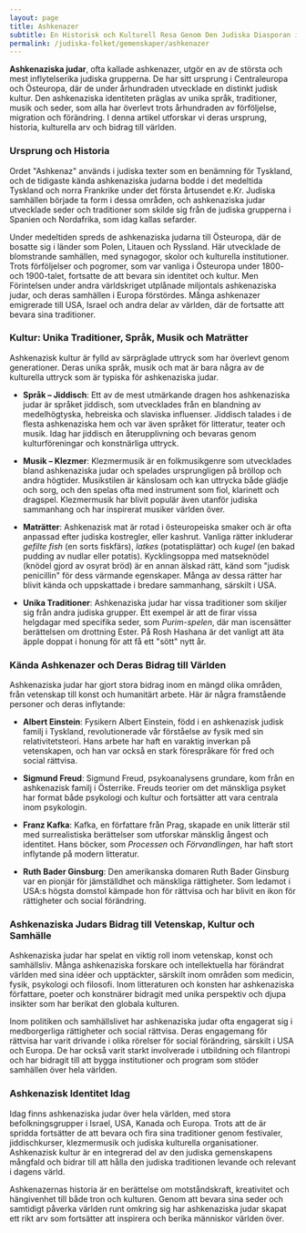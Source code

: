 ```yaml
---
layout: page
title: Ashkenazer
subtitle: En Historisk och Kulturell Resa Genom Den Judiska Diasporan i Europa
permalink: /judiska-folket/gemenskaper/ashkenazer
---
```


**Ashkenaziska judar**, ofta kallade ashkenazer, utgör en av de största och mest inflytelserika judiska grupperna. De har sitt ursprung i Centraleuropa och Östeuropa, där de under århundraden utvecklade en distinkt judisk kultur. Den ashkenaziska identiteten präglas av unika språk, traditioner, musik och seder, som alla har överlevt trots århundraden av förföljelse, migration och förändring. I denna artikel utforskar vi deras ursprung, historia, kulturella arv och bidrag till världen.

### Ursprung och Historia

Ordet "Ashkenaz" används i judiska texter som en benämning för Tyskland, och de tidigaste kända ashkenaziska judarna bodde i det medeltida Tyskland och norra Frankrike under det första årtusendet e.Kr. Judiska samhällen började ta form i dessa områden, och ashkenaziska judar utvecklade seder och traditioner som skilde sig från de judiska grupperna i Spanien och Nordafrika, som idag kallas sefarder.

Under medeltiden spreds de ashkenaziska judarna till Östeuropa, där de bosatte sig i länder som Polen, Litauen och Ryssland. Här utvecklade de blomstrande samhällen, med synagogor, skolor och kulturella institutioner. Trots förföljelser och pogromer, som var vanliga i Östeuropa under 1800- och 1900-talet, fortsatte de att bevara sin identitet och kultur. Men Förintelsen under andra världskriget utplånade miljontals ashkenaziska judar, och deras samhällen i Europa förstördes. Många ashkenazer emigrerade till USA, Israel och andra delar av världen, där de fortsatte att bevara sina traditioner.

### Kultur: Unika Traditioner, Språk, Musik och Maträtter

Ashkenazisk kultur är fylld av särpräglade uttryck som har överlevt genom generationer. Deras unika språk, musik och mat är bara några av de kulturella uttryck som är typiska för ashkenaziska judar.

- **Språk – Jiddisch**: Ett av de mest utmärkande dragen hos ashkenaziska judar är språket jiddisch, som utvecklades från en blandning av medelhögtyska, hebreiska och slaviska influenser. Jiddisch talades i de flesta ashkenaziska hem och var även språket för litteratur, teater och musik. Idag har jiddisch en återupplivning och bevaras genom kulturföreningar och konstnärliga uttryck.

- **Musik – Klezmer**: Klezmermusik är en folkmusikgenre som utvecklades bland ashkenaziska judar och spelades ursprungligen på bröllop och andra högtider. Musikstilen är känslosam och kan uttrycka både glädje och sorg, och den spelas ofta med instrument som fiol, klarinett och dragspel. Klezmermusik har blivit populär även utanför judiska sammanhang och har inspirerat musiker världen över.

- **Maträtter**: Ashkenazisk mat är rotad i östeuropeiska smaker och är ofta anpassad efter judiska kostregler, eller kashrut. Vanliga rätter inkluderar *gefilte fish* (en sorts fiskfärs), *latkes* (potatisplättar) och *kugel* (en bakad pudding av nudlar eller potatis). Kycklingsoppa med matseknödel (knödel gjord av osyrat bröd) är en annan älskad rätt, känd som "judisk penicillin" för dess värmande egenskaper. Många av dessa rätter har blivit kända och uppskattade i bredare sammanhang, särskilt i USA.

- **Unika Traditioner**: Ashkenaziska judar har vissa traditioner som skiljer sig från andra judiska grupper. Ett exempel är att de firar vissa helgdagar med specifika seder, som *Purim-spelen*, där man iscensätter berättelsen om drottning Ester. På Rosh Hashana är det vanligt att äta äpple doppat i honung för att få ett "sött" nytt år.

### Kända Ashkenazer och Deras Bidrag till Världen

Ashkenaziska judar har gjort stora bidrag inom en mängd olika områden, från vetenskap till konst och humanitärt arbete. Här är några framstående personer och deras inflytande:

- **Albert Einstein**: Fysikern Albert Einstein, född i en ashkenazisk judisk familj i Tyskland, revolutionerade vår förståelse av fysik med sin relativitetsteori. Hans arbete har haft en varaktig inverkan på vetenskapen, och han var också en stark förespråkare för fred och social rättvisa.

- **Sigmund Freud**: Sigmund Freud, psykoanalysens grundare, kom från en ashkenazisk familj i Österrike. Freuds teorier om det mänskliga psyket har format både psykologi och kultur och fortsätter att vara centrala inom psykologin.

- **Franz Kafka**: Kafka, en författare från Prag, skapade en unik litterär stil med surrealistiska berättelser som utforskar mänsklig ångest och identitet. Hans böcker, som *Processen* och *Förvandlingen*, har haft stort inflytande på modern litteratur.

- **Ruth Bader Ginsburg**: Den amerikanska domaren Ruth Bader Ginsburg var en pionjär för jämställdhet och mänskliga rättigheter. Som ledamot i USA:s högsta domstol kämpade hon för rättvisa och har blivit en ikon för rättigheter och social förändring.

### Ashkenaziska Judars Bidrag till Vetenskap, Kultur och Samhälle

Ashkenaziska judar har spelat en viktig roll inom vetenskap, konst och samhällsliv. Många ashkenaziska forskare och intellektuella har förändrat världen med sina idéer och upptäckter, särskilt inom områden som medicin, fysik, psykologi och filosofi. Inom litteraturen och konsten har ashkenaziska författare, poeter och konstnärer bidragit med unika perspektiv och djupa insikter som har berikat den globala kulturen.

Inom politiken och samhällslivet har ashkenaziska judar ofta engagerat sig i medborgerliga rättigheter och social rättvisa. Deras engagemang för rättvisa har varit drivande i olika rörelser för social förändring, särskilt i USA och Europa. De har också varit starkt involverade i utbildning och filantropi och har bidragit till att bygga institutioner och program som stöder samhällen över hela världen.

### Ashkenazisk Identitet Idag

Idag finns ashkenaziska judar över hela världen, med stora befolkningsgrupper i Israel, USA, Kanada och Europa. Trots att de är spridda fortsätter de att bevara och fira sina traditioner genom festivaler, jiddischkurser, klezmermusik och judiska kulturella organisationer. Ashkenazisk kultur är en integrerad del av den judiska gemenskapens mångfald och bidrar till att hålla den judiska traditionen levande och relevant i dagens värld.

Ashkenazernas historia är en berättelse om motståndskraft, kreativitet och hängivenhet till både tron och kulturen. Genom att bevara sina seder och samtidigt påverka världen runt omkring sig har ashkenaziska judar skapat ett rikt arv som fortsätter att inspirera och berika människor världen över.